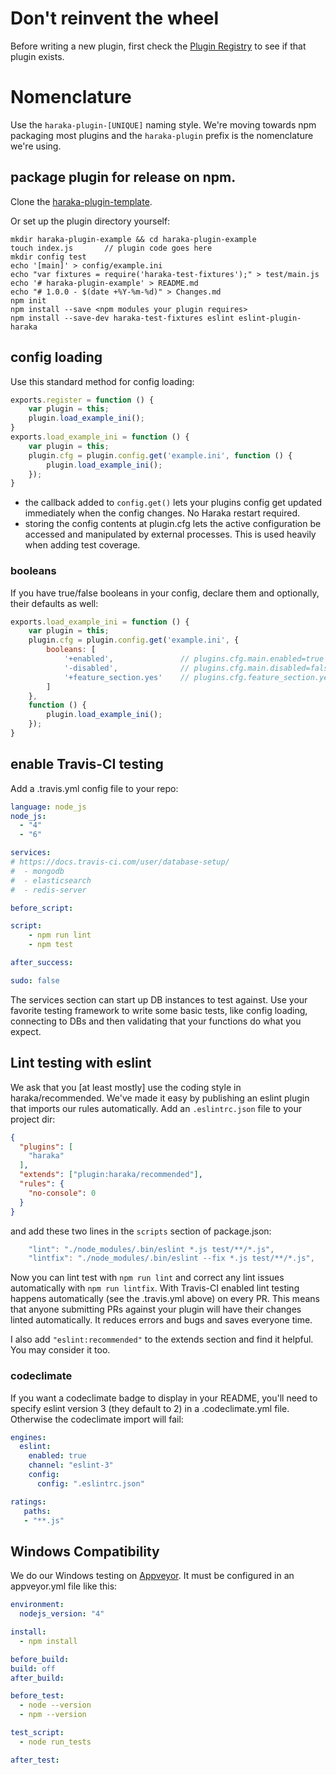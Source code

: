 # Don't reinvent the wheel

Before writing a new plugin, first check the [Plugin Registry](https://github.com/haraka/Haraka/blob/master/Plugins.md) to see if that plugin exists.

# Nomenclature

Use the `haraka-plugin-[UNIQUE]` naming style. We're moving towards npm packaging most plugins and the `haraka-plugin` prefix is the nomenclature we're using.

## package plugin for release on npm.

Clone the [haraka-plugin-template](https://github.com/haraka/haraka-plugin-template).

Or set up the plugin directory yourself:

````
mkdir haraka-plugin-example && cd haraka-plugin-example
touch index.js       // plugin code goes here
mkdir config test
echo '[main]' > config/example.ini
echo "var fixtures = require('haraka-test-fixtures');" > test/main.js
echo '# haraka-plugin-example' > README.md
echo "# 1.0.0 - $(date +%Y-%m-%d)" > Changes.md
npm init
npm install --save <npm modules your plugin requires>
npm install --save-dev haraka-test-fixtures eslint eslint-plugin-haraka
````

## config loading

Use this standard method for config loading:

```js
exports.register = function () {
    var plugin = this;
    plugin.load_example_ini();
}
exports.load_example_ini = function () {
    var plugin = this;
    plugin.cfg = plugin.config.get('example.ini', function () {
        plugin.load_example_ini();
    });
}
```

- the callback added to `config.get()` lets your plugins config get updated immediately when the config changes. No Haraka restart required.
- storing the config contents at plugin.cfg lets the active configuration be accessed and manipulated by external processes. This is used heavily when adding test coverage.

### booleans

If you have true/false booleans in your config, declare them and optionally, their defaults as well:

```js
exports.load_example_ini = function () {
    var plugin = this;
    plugin.cfg = plugin.config.get('example.ini', {
        booleans: [
            '+enabled',               // plugins.cfg.main.enabled=true
            '-disabled',              // plugins.cfg.main.disabled=false
            '+feature_section.yes'    // plugins.cfg.feature_section.yes=true
        ]
    },
    function () {
        plugin.load_example_ini();
    });
}
```

## enable Travis-CI testing

Add a .travis.yml config file to your repo:

```yaml
language: node_js
node_js:
  - "4"
  - "6"

services:
# https://docs.travis-ci.com/user/database-setup/
#  - mongodb
#  - elasticsearch
#  - redis-server

before_script:

script:
    - npm run lint
    - npm test

after_success:

sudo: false
```

The services section can start up DB instances to test against. Use your favorite testing framework to write some basic tests, like config loading, connecting to DBs and then validating that your functions do what you expect.

## Lint testing with eslint

We ask that you [at least mostly] use the coding style in haraka/recommended. We've made it easy by publishing an eslint plugin that imports our rules automatically. Add an `.eslintrc.json` file to your project dir:

```json
{
  "plugins": [
    "haraka"
  ],
  "extends": ["plugin:haraka/recommended"],
  "rules": {
    "no-console": 0
  }
}
```

and add these two lines in the `scripts` section of package.json:

```js
    "lint": "./node_modules/.bin/eslint *.js test/**/*.js",
    "lintfix": "./node_modules/.bin/eslint --fix *.js test/**/*.js",
```

Now you can lint test with `npm run lint` and correct any lint issues automatically with `npm run lintfix`. With Travis-CI enabled lint testing happens automatically (see the .travis.yml above) on every PR. This means that anyone submitting PRs against your plugin will have their changes linted automatically. It reduces errors and bugs and saves everyone time.

I also add `"eslint:recommended"` to the extends section and find it helpful. You may consider it too.

### codeclimate

If you want a codeclimate badge to display in your README, you'll need to specify eslint version 3 (they default to 2) in a .codeclimate.yml file. Otherwise the codeclimate import will fail:

```yaml
engines: 
  eslint:
    enabled: true
    channel: "eslint-3"
    config:
      config: ".eslintrc.json"

ratings:
   paths:
   - "**.js"
```

## Windows Compatibility

We do our Windows testing on [Appveyor](https://www.appveyor.com). It must be configured in an appveyor.yml file like this:

```yaml
environment:
  nodejs_version: "4"

install:
  - npm install

before_build:
build: off
after_build:

before_test:
  - node --version
  - npm --version

test_script:
  - node run_tests

after_test:
```